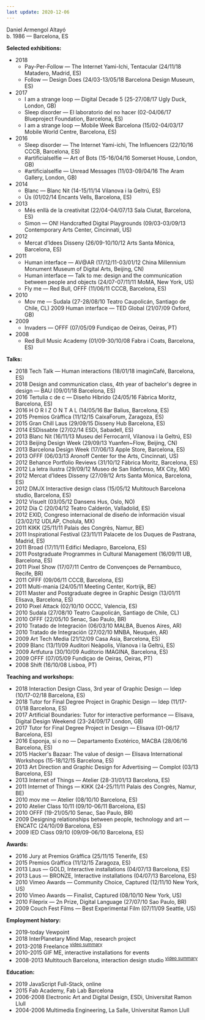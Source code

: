 ```yaml
---
last update: 2020-12-06
---
```

Daniel Armengol Altayó  
b. 1986 — Barcelona, ES

**Selected exhibitions:**
- 2018 
    - Pay-Per-Follow — The Internet Yami-Ichi, Tentacular (24/11/18 Matadero, Madrid, ES) 
    - Follow — Design Does (24/03-13/05/18 Barcelona Design Museum, ES)
- 2017 
    - I am a strange loop — Digital Decade 5 (25-27/08/17 Ugly Duck, London, GB)
    - Sleep disorder — El laboratorio del no hacer (02-04/06/17 Blueproject Foundation,
Barcelona, ES)
    - I am a strange loop — Mobile Week Barcelona (15/02-04/03/17 Mobile World Centre,
Barcelona, ES)
- 2016 
    - Sleep disorder — The Internet Yami-ichi, The Influencers (22/10/16 CCCB, Barcelona,
ES)
    - #artificialselfie — Art of Bots (15-16/04/16 Somerset House, London, GB)
    - #artificialselfie — Unread Messages (11/03-09/04/16 The Aram Gallery, London, GB) 
- 2014 
    - Blanc — Blanc Nit (14-15/11/14 Vilanova i la Geltrú, ES)
    - Ús (01/02/14 Encants Vells, Barcelona, ES)
- 2013 
    - Més enllà de la creativitat (22/04-04/07/13 Sala Ciutat, Barcelona, ES)
    - Simon — ON! Handcrafted Digital Playgrounds (09/03-03/09/13 Contemporary Arts
Center, Cincinnati, US)
- 2012 
    - Mercat d’Idees Disseny (26/09-10/10/12 Arts Santa Mònica, Barcelona, ES)
- 2011 
    - Human interface — AV@AR (17/12/11-03/01/12 China Millennium Monument Museum of
Digital Arts, Beijing, CN)
    - Human interface — Talk to me: design and the communication between people and
objects (24/07-07/11/11 MoMA, New York, US)
    - Fly me — Red Bull, OFFF (11/06/11 CCCB, Barcelona, ES)
- 2010 
    - Mov me — Sudala (27-28/08/10 Teatro Caupolicán, Santiago de Chile, CL) 2009 Human interface — TED Global (21/07/09 Oxford, GB)
- 2009 
    - Invaders — OFFF (07/05/09 Fundiçao de Oeiras, Oeiras, PT)
- 2008 
    - Red Bull Music Academy (01/09-30/10/08 Fabra i Coats, Barcelona, ES)

**Talks:**
- 2018 Tech Talk — Human interactions (18/01/18 imaginCafé, Barcelona, ES)
- 2018 Design and communication class, 4th year of bachelor's degree in design — BAU
(09/01/18 Barcelona, ES)
- 2016 Tertulia c de c — Diseño Híbrido (24/05/16 Fàbrica Moritz, Barcelona, ES)
- 2016 H O R I Z O N T A L (14/05/16 Bar Balius, Barcelona, ES)
- 2015 Premios Gràffica (11/12/15 CaixaForum, Zaragoza, ES)
- 2015 Gran Chill Laus (29/09/15 Disseny Hub Barcelona, ES)
- 2014 ESDissabte (27/02/14 ESDi, Sabadell, ES)
- 2013 Blanc Nit (16/11/13 Museu del Ferrocarril, Vilanova i la Geltrú, ES)
- 2013 Beijing Design Week (29/09/13 Yuanfen~Flow, Beijing, CN)
- 2013 Barcelona Design Week (17/06/13 Apple Store, Barcelona, ES)
- 2013 OFFF (06/03/13 Aronoff Center for the Arts, Cincinnati, US)
- 2012 Behance Portfolio Reviews (31/10/12 Fàbrica Moritz, Barcelona, ES)
- 2012 La letra ilustra (29/09/12 Museo de San Ildefonso, MX City, MX)
- 2012 Mercat d’Idees Disseny (27/09/12 Arts Santa Mònica, Barcelona, ES)
- 2012 DMJX Interactive design class (15/05/12 Multitouch Barcelona studio, Barcelona, ES) 
- 2012 Visuelt (03/05/12 Dansens Hus, Oslo, NO)
- 2012 Día C (20/04/12 Teatro Calderón, Valladolid, ES)
- 2012 EXID, Congreso internacional de diseño de información visual (23/02/12 UDLAP, Cholula, MX)
- 2011 KIKK (25/11/11 Palais des Congrès, Namur, BE)
- 2011 Inspirational Festival (23/11/11 Palacete de los Duques de Pastrana, Madrid, ES) 
- 2011 Broad (17/11/11 Edifici Mediapro, Barcelona, ES)
- 2011 Postgraduate Programmes in Cultural Management (16/09/11 UB, Barcelona, ES) 
- 2011 Pixel Show (17/07/11 Centro de Convençoes de Pernambuco, Recife, BR)
- 2011 OFFF (09/06/11 CCCB, Barcelona, ES)
- 2011 Multi-mania (24/05/11 Meeting Center, Kortrijk, BE)
- 2011 Master and Postgraduate degree in Graphic Design (13/01/11 Elisava, Barcelona, ES) 
- 2010 Pixel Attack (02/10/10 OCCC, Valencia, ES)
- 2010 Sudala (27/08/10 Teatro Caupolicán, Santiago de Chile, CL)
- 2010 OFFF (22/05/10 Senac, Sao Paulo, BR)
- 2010 Tratado de Integración (06/03/10 MALBA, Buenos Aires, AR)
- 2010 Tratado de Integración (27/02/10 MNBA, Neuquén, AR)
- 2009 Art Tech Media (21/12/09 Casa Asia, Barcelona, ES)
- 2009 Blanc (13/11/09 Auditori Neàpolis, Vilanova i la Geltrú, ES)
- 2009 Artfutura (30/10/09 Auditorio IMAGINA, Barcelona, ES)
- 2009 OFFF (07/05/09 Fundiçao de Oeiras, Oeiras, PT)
- 2008 Shift (16/10/08 Lisboa, PT)

**Teaching and workshops:**
- 2018 Interaction Design Class, 3rd year of Graphic Design — Idep (10/17-02/18 Barcelona, ES)
- 2018 Tutor for Final Degree Project in Graphic Design — Idep (11/17-01/18 Barcelona, ES) 
- 2017 Artificial Boundaries: Tutor for interactive performance — Elisava, Digital Design
Weekend (23-24/09/17 London, GB)
- 2017 Tutor for Final Degree Project in Design — Elisava (01-06/17 Barcelona, ES)
- 2016 Esponja, sí o no — Departamento Exotérico, MACBA (28/06/16 Barcelona, ES)
- 2015 Hacker's Bazaar: The value of design — Elisava International Workshops (15-18/12/15
Barcelona, ES)
- 2013 Art Direction and Graphic Design for Advertising — Complot (03/13 Barcelona, ES) 
- 2013 Internet of Things — Atelier (28-31/01/13 Barcelona, ES)
- 2011 Internet of Things — KIKK (24-25/11/11 Palais des Congrès, Namur, BE)
- 2010 mov me — Atelier (08/10/10 Barcelona, ES)
- 2010 Atelier Class 10/11 (09/10-06/11 Barcelona, ES)
- 2010 OFFF (19-21/05/10 Senac, Sao Paulo, BR)
- 2009 Designing relationships between people, technology and art — ENCATC (24/10/09
Barcelona, ES)
- 2009 IED Class 09/10 (09/09-06/10 Barcelona, ES)

**Awards:**
- 2016 Jury at Premios Gràffica (25/11/15 Tenerife, ES)
- 2015 Premios Gràffica (11/12/15 Zaragoza, ES)
- 2013 Laus — GOLD, Interactive installations (04/07/13 Barcelona, ES)
- 2013 Laus — BRONZE, Interactive installations (04/07/13 Barcelona, ES)
- 2010 Vimeo Awards — Community Choice, Captured (12/11/10 New York, US) 
- 2010 Vimeo Awards — Finalist, Captured (08/10/10 New York, US)
- 2010 Fileprix — 2n Prize, Digital Language (27/07/10 Sao Paulo, BR)
- 2009 Couch Fest Films — Best Experimental Film (07/11/09 Seattle, US)

**Employment history:**
- 2019-today Vewpoint
- 2018 InterPlanetary Mind Map, research project
- 2013-2018 Freelance <sup>[video summary](https://www.youtube.com/watch?v=HDw3ZGR1gFw)</sup>
- 2010-2015 GIF ME, interactive installations for events
- 2008-2013 Multitouch Barcelona, interaction design studio <sup>[video summary](https://www.youtube.com/watch?v=S13tjz6TKek)</sup>

**Education:**
- 2019 JavaScript Full-Stack, online
- 2015 Fab Academy, Fab Lab Barcelona
- 2006-2008 Electronic Art and Digital Design, ESDi, Universitat Ramon Llull
- 2004-2006 Multimedia Engineering, La Salle, Universitat Ramon Llull

